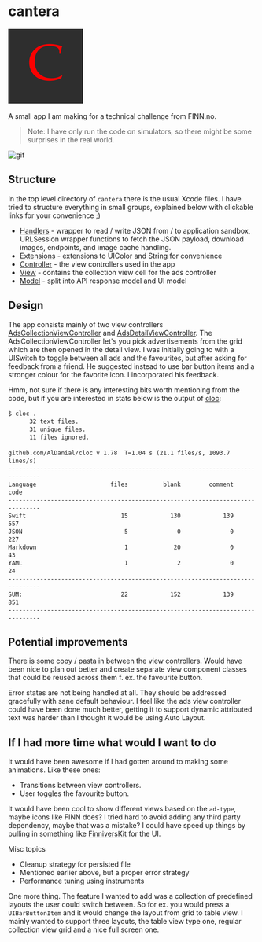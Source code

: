 # cantera

![app-icon](./cantera/Assets.xcassets/AppIcon.appiconset/Icon-App-76x76@2x.png)

A small app I am making for a technical challenge from FINN.no.

>Note: I have only run the code on simulators, so there might be some surprises in the real world.

![gif](GitHub/vid.gif)

## Structure

In the top level directory of `cantera` there is the usual Xcode files.  I have
tried to structure everything in small groups, explained below with clickable
links for your convenience ;)

- [Handlers](cantera/Handlers) - wrapper to read / write JSON from / to application sandbox, URLSession wrapper functions to fetch the JSON payload, download images, endpoints, and image cache handling.
- [Extensions](cantera/Extensions/) - extensions to UIColor and String for convenience
- [Controller](cantera/Controller) - the view controllers used in the app
- [View](cantera/View/) - contains the collection view cell for the ads controller
- [Model](cantera/Model/) - split into API response model and UI model


## Design

The app consists mainly of two view controllers [AdsCollectionViewController](cantera/Controller/AdsCollectionViewController.swift) and 
[AdsDetailViewController](cantera/Controller/AdsDetailViewController.swift). The AdsCollectionViewController let's you pick advertisements from the grid
which are then opened in the detail view. I was initially going to with a
UISwitch to toggle between all ads and the favourites, but after asking for
feedback from a friend. He suggested instead to use bar button items and a
stronger colour for the favorite icon. I incorporated his feedback.

Hmm, not sure if there is any interesting bits worth mentioning from the code, but if you are interested
in stats below is the output of [cloc](github.com/AlDanial/cloc):

```
$ cloc .
      32 text files.
      31 unique files.
      11 files ignored.

github.com/AlDanial/cloc v 1.78  T=1.04 s (21.1 files/s, 1093.7 lines/s)
-------------------------------------------------------------------------------
Language                     files          blank        comment           code
-------------------------------------------------------------------------------
Swift                           15            130            139            557
JSON                             5              0              0            227
Markdown                         1             20              0             43
YAML                             1              2              0             24
-------------------------------------------------------------------------------
SUM:                            22            152            139            851
-------------------------------------------------------------------------------
```

## Potential improvements

There is some copy / pasta in between the view controllers. Would have been
nice to plan out better and create separate view component classes that could
be reused across them f. ex. the favourite button.

Error states are not being handled at all. They should be addressed gracefully
with sane default behaviour. I feel like the ads view controller could have
been done much better, getting it to support dynamic attributed text was harder
than I thought it would be using Auto Layout.

## If I had more time what would I want to do

It would have been awesome if I had gotten around to making some animations. Like
these ones:

- Transitions between view controllers.
- User toggles the favourite button.

It would have been cool to show different views based on the `ad-type`, maybe
icons like FINN does?  I tried hard to avoid adding any third party dependency,
maybe that was a mistake?  I could have speed up things by pulling in something
like [FinniversKit][f] for the UI.

Misc topics

- Cleanup strategy for persisted file
- Mentioned earlier above, but a proper error strategy
- Performance tuning using instruments

One more thing. The feature I wanted to add was a collection of predefined
layouts the user could switch between. So for ex. you would press a
`UIBarButtonItem`  and it would change the layout from grid to table view. I
mainly wanted to support three layouts, the table view type one, regular
collection view grid and a nice full screen one.

[f]: https://github.com/finn-no/FinniversKit
